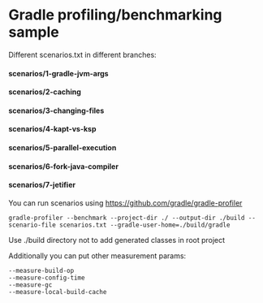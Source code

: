 # Gradle profiling/benchmarking sample

Different scenarios.txt in different branches:
  #### scenarios/1-gradle-jvm-args
  #### scenarios/2-caching
  #### scenarios/3-changing-files
  #### scenarios/4-kapt-vs-ksp
  #### scenarios/5-parallel-execution
  #### scenarios/6-fork-java-compiler
  #### scenarios/7-jetifier

  You can run scenarios using https://github.com/gradle/gradle-profiler

```text
gradle-profiler --benchmark --project-dir ./ --output-dir ./build --scenario-file scenarios.txt --gradle-user-home=./build/gradle
```
Use ./build directory not to add generated classes in root project

Additionally you can put other measurement params:
```text
--measure-build-op 
--measure-config-time 
--measure-gc 
--measure-local-build-cache
```
